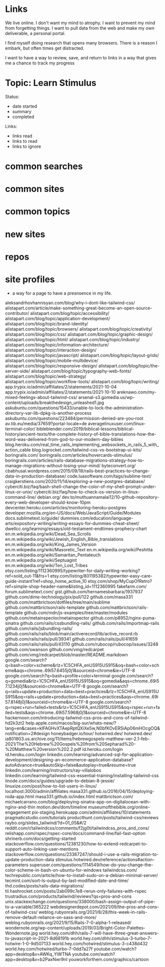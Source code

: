 # Links

We live online. I don't want my mind to atrophy. I want to prevent my mind from forgetting things. I want to pull data from the web and make my own deliverable, a personal portal.

I find myself doing research that opens many browsers. There is a reason I embark, but often times get distracted.

I want to have a way to review, save, and return to links in a way that gives me a chance to track my progress

# Topic: Learn Stimulus

Status:
- date started
- summary
- completed

Links:
- links read
- links to read
- links to ignore


# common searches
# common sites
# common topics

# new sites


# repos

# site profiles

- a way for a page to have a presnsence in my life.



aleksandrhovhannisyan.com/blog/why-i-dont-like-tailwind-css/
alistapart.com/article/make-something-great-become-an-open-source-contributor/
alistapart.com/blog/topic/accessibility/
alistapart.com/blog/topic/application-development/
alistapart.com/blog/topic/brand-identity/
alistapart.com/blog/topic/browsers/
alistapart.com/blog/topic/creativity/
alistapart.com/blog/topic/css/
alistapart.com/blog/topic/graphic-design/
alistapart.com/blog/topic/html/
alistapart.com/blog/topic/industry/
alistapart.com/blog/topic/information-architecture/
alistapart.com/blog/topic/interaction-design/
alistapart.com/blog/topic/javascript/
alistapart.com/blog/topic/layout-grids/
alistapart.com/blog/topic/mobile-multidevice/
alistapart.com/blog/topic/responsive-design/
alistapart.com/blog/topic/the-server-side/
alistapart.com/blog/topic/typography-web-fonts/
alistapart.com/blog/topic/web-strategy/
alistapart.com/blog/topic/workflow-tools/
alistapart.com/blog/topic/writing/
app.trypix.io/admin/affiliates/2/statements/2021-10-04
app.trypix.io/admin/affiliates/2/statements/2021-10-10
areknawo.com/my-mixed-feelings-about-tailwind-css/
arsenal-s3.gomedia.us/wp-content/uploads/breakthedesign_unleashed1.jpg
askubuntu.com/questions/15433/unable-to-lock-the-administration-directory-var-lib-dpkg-is-another-process
askubuntu.com/questions/223484/permission-denied-are-you-root
av.tib.eu/media/37659?portal-locale=de
averagelinuxuser.com/linux-terminal-color/
bibleblender.com/2019/biblical-lessons/biblical-history/ancient-texts/the-complete-history-of-bible-translations-how-the-word-was-delivered-from-god-to-our-modern-day-bibles
blog.heroku.com/real_time_rails_implementing_websockets_in_rails_5_with_action_cable
blog.logrocket.com/tailwind-css-vs-bootstrap-ui-kits/
boringrails.com/
boringrails.com/articles/hovercards-stimulus/
boringrails.com/articles/rails-database-migrations-strategy-how-to-manage-migrations-without-losing-your-mind/
byteconvert.org/
cbabhusal.wordpress.com/2015/09/18/rails-best-practices-to-change-data-in-production-database/
code.luasoftware.com/tags/sublime-text/
craigkerstiens.com/2020/11/14/exploring-a-new-postgres-database/
cyberciti.biz/faq/bash-shell-change-the-color-of-my-shell-prompt-under-linux-or-unix/
cyberciti.biz/faq/how-to-check-os-version-in-linux-command-line/
debian.org/
dev.to/muthuannamalai12/10-github-repository-every-web-developer-should-know-10pm
devcenter.heroku.com/articles/monitoring-heroku-postgres
developer.mozilla.org/en-US/docs/Web/JavaScript/Guide/Modules
docs.sublimetext.io/guide/
dummies.com/education/language-arts/expository-writing/writing-essays-for-dummies-cheat-sheet/
dwellcc.org/learning/essays/old-testament-endtimes-prophecy-chart
en.m.wikipedia.org/wiki/Dead_Sea_Scrolls
en.m.wikipedia.org/wiki/Jewish_English_Bible_translations
en.m.wikipedia.org/wiki/King_James_Version
en.m.wikipedia.org/wiki/Masoretic_Text
en.m.wikipedia.org/wiki/Peshitta
en.m.wikipedia.org/wiki/Samaritan_Pentateuch
en.m.wikipedia.org/wiki/Septuagint
en.m.wikipedia.org/wiki/Ten_Lost_Tribes
etsy.com/listing/1112360995/typewriter-for-daily-writing-working?ref=sold_out-11&frs=1
etsy.com/listing/801195382/typewriter-easy-care-guide-instant?ref=shop_home_active_10
etsy.com/shop/MyCupOfRetro?ref=simple-shop-header-name&listing_id=1112360995
fakefarm.com/
forum.sublimetext.com/
gist.github.com/hernamesbarbara/1937937
github.com/dime-technology/pix/pull/122
github.com/masa331
github.com/mattbrictson/dotfiles/tree/main/sublime
github.com/mattbrictson/rails-template
github.com/mattbrictson/rails-template
github.com/mdn/js-examples/tree/master/modules
github.com/metainspector/metainspector
github.com/p8952/nginx-puma-sinatra
github.com/rails/cssbundling-rails/
github.com/rails/importmap-rails
github.com/rails/jsbundling-rails/
github.com/rails/rails/blob/main/activerecord/lib/active_record.rb
github.com/rails/rails/pull/39341
github.com/rails/rails/pull/41659
github.com/rails/rails/pull/43110
github.com/rubocop/rubocop/issues/3248
github.com/swanson
github.com/vmg/redcarpet
github.com/vmg/redcarpet/blob/master/README.markdown
google.com/search?q=bash+color+scheme&rlz=1C5CHFA_enUS915US915&oq=bash+color+scheme&aqs=chrome..69i57.6455j0j1&sourceid=chrome&ie=UTF-8
google.com/search?q=bash+profile+color+terminal
google.com/search?q=gomedia&rlz=1C5CHFA_enUS915US915&oq=gomedia&aqs=chrome..69i57.1234j0j1&sourceid=chrome&ie=UTF-8
google.com/search?q=rails+update+production+data+best+practices&rlz=1C5CHFA_enUS915US915&oq=rails+update+production+data+best+practices&aqs=chrome..69i57.8148j0j1&sourceid=chrome&ie=UTF-8
google.com/search?q=rspec+run+failed+tests&rlz=1C5CHFA_enUS915US915&oq=rspec+run+failed+tests&aqs=chrome..69i57.5968j0j1&sourceid=chrome&ie=UTF-8
hackernoon.com/introducing-tailwind-css-pros-and-cons-of-tailwind-hd2k3zt2
help.apple.com/macos/big-sur/whats-new/?lang=en&cases=kIFAGHvXTAepRptQXiXe5w,N0bfKOvERSiAp06mHOcgOQ&notification=2#design
honeybadger.io/tour/
hotwired.dev/
hotwired.dev/
ia801803.us.archive.org/11/items/hebrewgospels-matthew-ver-2.1-feb-2021/The%20Hebrew%20Gospels%20from%20Sepharad%20-%20Matthew%20version%202.2.pdf
id.heroku.com/login
id.heroku.com/login
linkedin.com/learning/advanced-sql-for-application-development/designing-an-ecommerce-application-database?autoAdvance=true&autoSkip=false&autoplay=true&resume=true
linkedin.com/learning/instructors/ray-villalobos
linkedin.com/learning/tailwind-css-essential-training/installing-tailwind-css
linode.com/docs/guides/upgrade-to-debian-8-jessie/
linuxize.com/post/how-to-list-users-in-linux/
localhost:3000/admin/affiliates
masa331.github.io/2016/04/15/deploying-roda-app.html
masa331.github.io/index.html
mattbrictson.com/
michaelcarrano.com/blog/deploying-sinatra-app-on-digitalocean-with-nginx-and-thin
motion.dev/dom/timeline
museumofthebible.org/online-engagement
pix-staging.herokuapp.com/admin/affiliates/10/statements
pragmaticstudio.com/tutorials
producthunt.com/posts/tailwind-css/reviews
raybo.org/slides_tailwind/?d=01_05&#/2
reddit.com/r/tailwindcss/comments/f2jg0t/tailwindcss_pros_and_cons/
relishapp.com/rspec/rspec-core/docs/command-line/fail-fast-option
shrinerb.com/docs/getting-started
stackoverflow.com/questions/12381230/how-to-extend-redcarpet-to-support-auto-linking-user-mentions
stackoverflow.com/questions/23367247/should-i-use-a-rails-migration-to-update-production-data
stimulus.hotwired.dev/reference/actions#action-parameters
superuser.com/questions/1114549/how-do-you-change-the-color-scheme-in-bash-on-ubuntu-for-windows
tailwindcss.com/
techrepublic.com/article/how-to-install-sudo-on-a-debian-minimal-server/
tecmint.com/sort-ls-output-by-last-modified-date-and-time/
thd.codes/posts/rails-data-migrations/
til.hashrocket.com/posts/2ab099c7e8-rerun-only-failures-with-rspec
trustradius.com/products/tailwind/reviews?qs=pros-and-cons
unix.stackexchange.com/questions/338000/bash-assign-output-of-pipe-to-a-variable/365222
webdesignerdepot.com/2021/09/the-pros-and-cons-of-tailwind-css/
weblog.rubyonrails.org/2021/8/28/this-week-in-rails-remove-default-reliance-on-sass-and-more/
weblog.rubyonrails.org/2021/9/15/Rails-7-0-alpha-1-released/
wondernote.org/wp-content/uploads/2019/03/Bright-Color-Palettes-Wondernote.jpg
world.hey.com/dhh/rails-7-will-have-three-great-answers-to-javascript-in-2021-8d68191b
world.hey.com/dhh/stimulus-3-turbo-7-hotwire-1-0-9d507133
world.hey.com/hotwired/stimulus-3-c438d432
world.hey.com/hotwired/turbo-7-0dd7a27f
youtube.com/watch?app=desktop&v=AWKq_YiWTNA
youtube.com/watch?app=desktop&v=b2PaxNwr9nI
youworkforthem.com/graphics/cartoon
